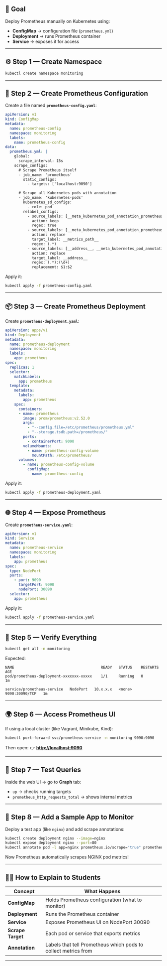 
## 🧩 **Goal**

Deploy Prometheus manually on Kubernetes using:

* **ConfigMap** → configuration file (`prometheus.yml`)
* **Deployment** → runs Prometheus container
* **Service** → exposes it for access

---

## ⚙️ **Step 1 — Create Namespace**

```bash
kubectl create namespace monitoring
```

---

## 📄 **Step 2 — Create Prometheus Configuration**

Create a file named **`prometheus-config.yaml`**:

```yaml
apiVersion: v1
kind: ConfigMap
metadata:
  name: prometheus-config
  namespace: monitoring
  labels:
    name: prometheus-config
data:
  prometheus.yml: |
    global:
      scrape_interval: 15s
    scrape_configs:
      # Scrape Prometheus itself
      - job_name: 'prometheus'
        static_configs:
          - targets: ['localhost:9090']

      # Scrape all Kubernetes pods with annotation
      - job_name: 'kubernetes-pods'
        kubernetes_sd_configs:
          - role: pod
        relabel_configs:
          - source_labels: [__meta_kubernetes_pod_annotation_prometheus_io_scrape]
            action: keep
            regex: true
          - source_labels: [__meta_kubernetes_pod_annotation_prometheus_io_path]
            action: replace
            target_label: __metrics_path__
            regex: (.*)
          - source_labels: [__address__, __meta_kubernetes_pod_annotation_prometheus_io_port]
            action: replace
            target_label: __address__
            regex: (.*):(\d+)
            replacement: $1:$2
```

Apply it:

```bash
kubectl apply -f prometheus-config.yaml
```

---

## 📦 **Step 3 — Create Prometheus Deployment**

Create **`prometheus-deployment.yaml`**:

```yaml
apiVersion: apps/v1
kind: Deployment
metadata:
  name: prometheus-deployment
  namespace: monitoring
  labels:
    app: prometheus
spec:
  replicas: 1
  selector:
    matchLabels:
      app: prometheus
  template:
    metadata:
      labels:
        app: prometheus
    spec:
      containers:
      - name: prometheus
        image: prom/prometheus:v2.52.0
        args:
          - "--config.file=/etc/prometheus/prometheus.yml"
          - "--storage.tsdb.path=/prometheus/"
        ports:
          - containerPort: 9090
        volumeMounts:
          - name: prometheus-config-volume
            mountPath: /etc/prometheus/
      volumes:
        - name: prometheus-config-volume
          configMap:
            name: prometheus-config
```

Apply it:

```bash
kubectl apply -f prometheus-deployment.yaml
```

---

## 🌐 **Step 4 — Expose Prometheus**

Create **`prometheus-service.yaml`**:

```yaml
apiVersion: v1
kind: Service
metadata:
  name: prometheus-service
  namespace: monitoring
  labels:
    app: prometheus
spec:
  type: NodePort
  ports:
    - port: 9090
      targetPort: 9090
      nodePort: 30090
  selector:
    app: prometheus
```

Apply it:

```bash
kubectl apply -f prometheus-service.yaml
```

---

## 🧪 **Step 5 — Verify Everything**

```bash
kubectl get all -n monitoring
```

Expected:

```
NAME                                       READY   STATUS    RESTARTS   AGE
pod/prometheus-deployment-xxxxxxx-xxxxx    1/1     Running   0          1m

service/prometheus-service   NodePort   10.x.x.x   <none>   9090:30090/TCP   1m
```

---

## 🌍 **Step 6 — Access Prometheus UI**

If using a local cluster (like Vagrant, Minikube, Kind):

```bash
kubectl port-forward svc/prometheus-service -n monitoring 9090:9090
```

Then open:
👉 **[http://localhost:9090](http://localhost:9090)**

---

## 🧠 **Step 7 — Test Queries**

Inside the web UI → go to **Graph** tab:

* `up` → checks running targets
* `prometheus_http_requests_total` → shows internal metrics

---

## 🧾 **Step 8 — Add a Sample App to Monitor**

Deploy a test app (like `nginx`) and add scrape annotations:

```bash
kubectl create deployment nginx --image=nginx
kubectl expose deployment nginx --port=80
kubectl annotate pod -l app=nginx prometheus.io/scrape="true" prometheus.io/port="80"
```

Now Prometheus automatically scrapes NGINX pod metrics!

---

## 🧑‍🏫 **How to Explain to Students**

| Concept           | What Happens                                                   |
| ----------------- | -------------------------------------------------------------- |
| **ConfigMap**     | Holds Prometheus configuration (what to monitor)               |
| **Deployment**    | Runs the Prometheus container                                  |
| **Service**       | Exposes Prometheus UI on NodePort 30090                        |
| **Scrape Target** | Each pod or service that exports metrics                       |
| **Annotation**    | Labels that tell Prometheus which pods to collect metrics from |

---

